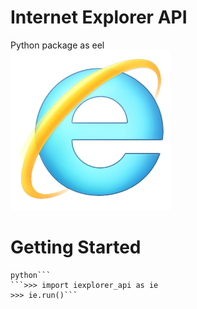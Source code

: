 # Internet Explorer API
Python package as eel<br />
![Screenshot](https://github.com/Pixelsuft/iexplorer-api/blob/main/iexplorer.png?raw=true)
# Getting Started
```pip install iexplorer_api
python```
```>>> import iexplorer_api as ie
>>> ie.run()```
